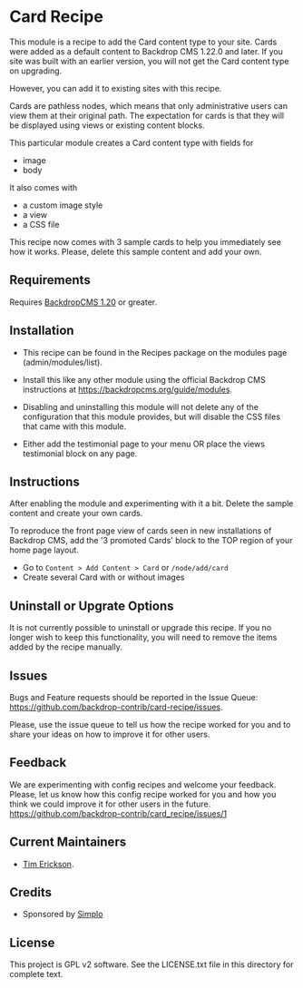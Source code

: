Card Recipe
======================

This module is a recipe to add the Card content type to your site. 
Cards were added as a default content to Backdrop CMS 1.22.0 and later.
If you site was built with an earlier version, you will not get the 
Card content type on upgrading. 

However, you can add it to existing sites with this recipe. 

Cards are pathless nodes, which means that only administrative users
can view them at their original path. The expectation for cards is that 
they will be displayed using views or existing content blocks. 

This particular module creates a Card content type with fields for 
- image
- body

It also comes with
- a custom image style
- a view
- a CSS file

This recipe now comes with 3 sample cards to help you immediately
see how it works. Please, delete this sample content and add your own.


Requirements
------------

Requires [BackdropCMS 1.20](https://github.com/backdrop/backdrop/releases/tag/1.20.0) or greater.

Installation
------------

- This recipe can be found in the Recipes package on the modules 
  page (admin/modules/list).

- Install this like any other module using the official Backdrop CMS 
  instructions at https://backdropcms.org/guide/modules.

- Disabling and uninstalling this module will not delete any of the 
  configuration that this module provides, but will disable the CSS
  files that came with this module. 

- Either add the testimonial page to your menu OR place the views 
  testimonial block on any page. 

Instructions
------------

After enabling the module and experimenting with it a bit. Delete
the sample content and create your own cards.

To reproduce the front page view of cards seen in new installations of 
Backdrop CMS, add the '3 promoted Cards' block to the TOP region of your
home page layout.

- Go to `Content > Add Content > Card` or `/node/add/card`
- Create several Card with or without images

Uninstall or Upgrate Options
----------------------------

It is not currently possible to uninstall or upgrade this recipe.
If you no longer wish to keep this functionality, you will need 
to remove the items added by the recipe manually.

Issues
------

Bugs and Feature requests should be reported in the Issue Queue:
https://github.com/backdrop-contrib/card-recipe/issues.

Please, use the issue queue to tell us how the recipe worked for you and
to share your ideas on how to improve it for other users. 

Feedback
--------

We are experimenting with config recipes and welcome your feedback. Please,
let us know how this config recipe worked for you and how you think we 
could improve it for other users in the future. 
https://github.com/backdrop-contrib/card_recipe/issues/1

Current Maintainers
-------------------

- [Tim Erickson](https://github.com/stpaultim).

Credits
-------

- Sponsored by [Simplo](https://www.simplo.site)

License
-------

This project is GPL v2 software. 
See the LICENSE.txt file in this directory for complete text.
